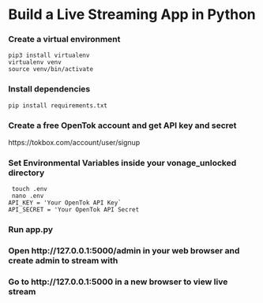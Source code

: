 # Build a Live Streaming App in Python

<h3>Create a virtual environment </h3>
<code>pip3 install virtualenv </code> <br>
<code>virtualenv venv</code> <br>
<code>source venv/bin/activate</code>

<h3>Install dependencies </h3>
<code>pip install requirements.txt</code>
<h3>Create a free OpenTok account and get API key and secret </h3>
https://tokbox.com/account/user/signup <br>

<h3>Set Environmental Variables inside your vonage_unlocked directory</h3>
<code> touch .env </code> <br>
<code> nano .env </code><br>
<code>API_KEY = 'Your OpenTok API Key` </code><br>
<code>API_SECRET = 'Your OpenTok API Secret</code><br>
</code>

<h3>Run app.py </h3>

<h3>Open http://127.0.0.1:5000/admin in your web browser and create admin to stream with</h3>
<h3>Go to http://127.0.0.1:5000 in a new browser to view live stream</h3>

